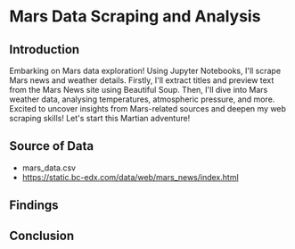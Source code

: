 # Mars Data Scraping and Analysis

## Introduction
Embarking on Mars data exploration! Using Jupyter Notebooks, I'll scrape Mars news and weather details. Firstly, I'll extract titles and preview text from the Mars News site using Beautiful Soup. Then, I'll dive into Mars weather data, analysing temperatures, atmospheric pressure, and more. Excited to uncover insights from Mars-related sources and deepen my web scraping skills! Let's start this Martian adventure!

## Source of Data
* mars_data.csv
* https://static.bc-edx.com/data/web/mars_news/index.html

## Findings



## Conclusion
